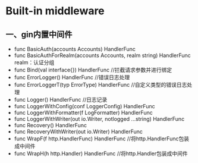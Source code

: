 # Built-in middleware



## 一、gin内置中间件

- func BasicAuth(accounts Accounts) HandlerFunc
- func BasicAuthForRealm(accounts Accounts, realm string) HandlerFunc    realm：认证分组
- func Bind(val interface{}) HandlerFunc //拦截请求参数并进行绑定
- func ErrorLogger() HandlerFunc       //错误日志处理
- func ErrorLoggerT(typ ErrorType) HandlerFunc //自定义类型的错误日志处理
- func Logger() HandlerFunc //日志记录
- func LoggerWithConfig(conf LoggerConfig) HandlerFunc
- func LoggerWithFormatter(f LogFormatter) HandlerFunc
- func LoggerWithWriter(out io.Writer, notlogged ...string) HandlerFunc
- func Recovery() HandlerFunc
- func RecoveryWithWriter(out io.Writer) HandlerFunc
- func WrapF(f http.HandlerFunc) HandlerFunc //将http.HandlerFunc包装成中间件
- func WrapH(h http.Handler) HandlerFunc       //将http.Handler包装成中间件